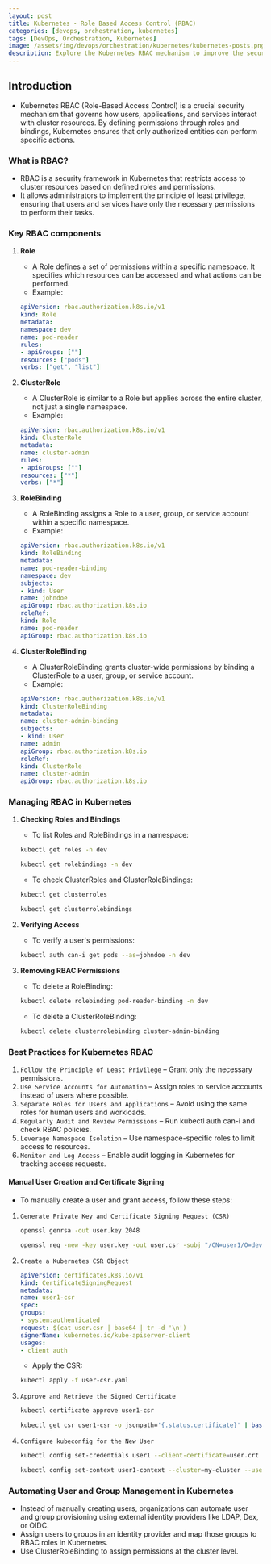 ```yaml
---
layout: post
title: Kubernetes - Role Based Access Control (RBAC)
categories: [devops, orchestration, kubernetes]
tags: [DevOps, Orchestration, Kubernetes]
image: /assets/img/devops/orchestration/kubernetes/kubernetes-posts.png
description: Explore the Kubernetes RBAC mechanism to improve the security posture of a K8 cluster.
---
```


## Introduction

- Kubernetes RBAC (Role-Based Access Control) is a crucial security mechanism that governs how users, applications, and services interact with cluster resources. By defining permissions through roles and bindings, Kubernetes ensures that only authorized entities can perform specific actions.

### What is RBAC?

- RBAC is a security framework in Kubernetes that restricts access to cluster resources based on defined roles and permissions.
- It allows administrators to implement the principle of least privilege, ensuring that users and services have only the necessary permissions to perform their tasks.

### Key RBAC components

1. **Role**
    - A Role defines a set of permissions within a specific namespace. It specifies which resources can be accessed and what actions can be performed.
    - Example:

    ```yaml
    apiVersion: rbac.authorization.k8s.io/v1
    kind: Role
    metadata:
    namespace: dev
    name: pod-reader
    rules:
    - apiGroups: [""]
    resources: ["pods"]
    verbs: ["get", "list"]
    ```

2. **ClusterRole**
    - A ClusterRole is similar to a Role but applies across the entire cluster, not just a single namespace.
    - Example:

    ```yaml
    apiVersion: rbac.authorization.k8s.io/v1
    kind: ClusterRole
    metadata:
    name: cluster-admin
    rules:
    - apiGroups: [""]
    resources: ["*"]
    verbs: ["*"]
    ```

3. **RoleBinding**
    - A RoleBinding assigns a Role to a user, group, or service account within a specific namespace.
    - Example:

    ```yaml
    apiVersion: rbac.authorization.k8s.io/v1
    kind: RoleBinding
    metadata:
    name: pod-reader-binding
    namespace: dev
    subjects:
    - kind: User
    name: johndoe
    apiGroup: rbac.authorization.k8s.io
    roleRef:
    kind: Role
    name: pod-reader
    apiGroup: rbac.authorization.k8s.io
    ```

4. **ClusterRoleBinding**
    - A ClusterRoleBinding grants cluster-wide permissions by binding a ClusterRole to a user, group, or service account.
    - Example:

    ```yaml
    apiVersion: rbac.authorization.k8s.io/v1
    kind: ClusterRoleBinding
    metadata:
    name: cluster-admin-binding
    subjects:
    - kind: User
    name: admin
    apiGroup: rbac.authorization.k8s.io
    roleRef:
    kind: ClusterRole
    name: cluster-admin
    apiGroup: rbac.authorization.k8s.io
    ```

### Managing RBAC in Kubernetes

1. **Checking Roles and Bindings**
    - To list Roles and RoleBindings in a namespace:

    ```sh
    kubectl get roles -n dev
    ```

    ```sh
    kubectl get rolebindings -n dev
    ```

    - To check ClusterRoles and ClusterRoleBindings:

    ```sh
    kubectl get clusterroles
    ```

    ```sh
    kubectl get clusterrolebindings
    ```

2. **Verifying Access**
    - To verify a user's permissions:

    ```sh
    kubectl auth can-i get pods --as=johndoe -n dev
    ```

3. **Removing RBAC Permissions**
    - To delete a RoleBinding:

    ```sh
    kubectl delete rolebinding pod-reader-binding -n dev
    ```

    - To delete a ClusterRoleBinding:

    ```sh
    kubectl delete clusterrolebinding cluster-admin-binding
    ```

### Best Practices for Kubernetes RBAC

1. `Follow the Principle of Least Privilege` – Grant only the necessary permissions.
2. `Use Service Accounts for Automation` – Assign roles to service accounts instead of users where possible.
3. `Separate Roles for Users and Applications` – Avoid using the same roles for human users and workloads.
4. `Regularly Audit and Review Permissions` – Run kubectl auth can-i and check RBAC policies.
5. `Leverage Namespace Isolation` – Use namespace-specific roles to limit access to resources.
6. `Monitor and Log Access` – Enable audit logging in Kubernetes for tracking access requests.

#### Manual User Creation and Certificate Signing

- To manually create a user and grant access, follow these steps:

1. `Generate Private Key and Certificate Signing Request (CSR)`

    ```sh
    openssl genrsa -out user.key 2048
    ```

    ```sh
    openssl req -new -key user.key -out user.csr -subj "/CN=user1/O=dev-team"
    ```

2. `Create a Kubernetes CSR Object`

    ```yaml
    apiVersion: certificates.k8s.io/v1
    kind: CertificateSigningRequest
    metadata:
    name: user1-csr
    spec:
    groups:
    - system:authenticated
    request: $(cat user.csr | base64 | tr -d '\n')
    signerName: kubernetes.io/kube-apiserver-client
    usages:
    - client auth
    ```

    - Apply the CSR:

    ```sh
    kubectl apply -f user-csr.yaml
    ```

3. `Approve and Retrieve the Signed Certificate`

    ```sh
    kubectl certificate approve user1-csr
    ```

    ```sh
    kubectl get csr user1-csr -o jsonpath='{.status.certificate}' | base64 --decode > user.crt
    ```

4. `Configure kubeconfig for the New User`

    ```sh
    kubectl config set-credentials user1 --client-certificate=user.crt --client-key=user.key --embed-certs=true
    ```

    ```sh
    kubectl config set-context user1-context --cluster=my-cluster --user=user1
    ```

### Automating User and Group Management in Kubernetes

- Instead of manually creating users, organizations can automate user and group provisioning using external identity providers like LDAP, Dex, or OIDC.
- Assign users to groups in an identity provider and map those groups to RBAC roles in Kubernetes.
- Use ClusterRoleBinding to assign permissions at the cluster level.
